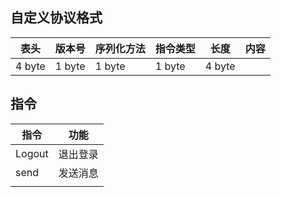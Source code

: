 ## 自定义协议格式

| 表头   | 版本号 | 序列化方法 | 指令类型 | 长度   | 内容 |
| ------ | ------ | ---------- | -------- | ------ | ---- |
| 4 byte | 1 byte | 1 byte     | 1 byte   | 4 byte |      |



## 指令

| 指令                      | 功能     |
| ------------------------- | -------- |
| Logout                    | 退出登录 |
| send <username> <message> | 发送消息 |
|                           |          |

